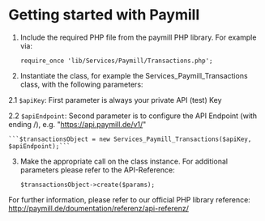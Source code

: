 # Getting started with Paymill

1.	Include the required PHP file from the paymill PHP library. For example via: 

	```require_once 'lib/Services/Paymill/Transactions.php';```

2. 	Instantiate the class, for example the Services_Paymill_Transactions class, with the following parameters:

2.1	```$apiKey```: First parameter is always your private API (test) Key

2.2 ```$apiEndpoint```: Second parameter is to configure the API Endpoint (with ending /), e.g. "https://api.paymill.de/v1/"
	
    ```$transactionsObject = new Services_Paymill_Transactions($apiKey, $apiEndpoint);```

3.	Make the appropriate call on the class instance. For additional parameters please refer to the API-Reference:
	
    ```$transactionsObject->create($params);```
	
For further information, please refer to our official PHP library reference:
http://paymill.de/doumentation/referenz/api-referenz/
